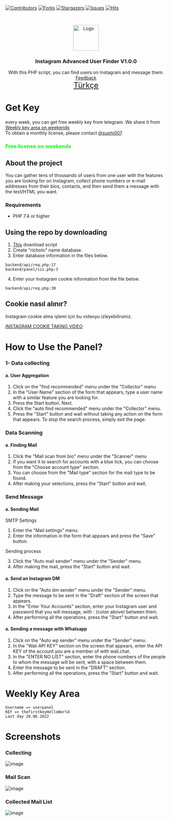 [![Contributors][contributors-shield]][contributors-url]
[![Forks][forks-shield]][forks-url]
[![Stargazers][stars-shield]][stars-url]
[![Issues][issues-shield]][issues-url]
[![Hits](https://hits.seeyoufarm.com/api/count/incr/badge.svg?url=https://github.com/suphiyasin/instagram-advanced-user-finder&count_bg=%23C83D3D&title_bg=%23057386&icon=&icon_color=%23BA0808&title=View&edge_flat=false)](https://github.com/suphiyasin/instagram-advanced-user-finder)


<br />
<p align="center">
<a href="https://github.com/suphiyasin/instagram-advanced-user-finder/">
<img src="https://cdn.cdnlogo.com/logos/i/4/instagram.svg" alt="Logo" width="80" height="80" />
</a>

<h3 align="center">Instagram Advanced User Finder V1.0.0</h3>

<p align="center">
    With this PHP script, you can find users on Instagram and message them.
    <br>
    <a href="https://github.com/suphiyasin/instagram-advanced-user-finder/issues">Feedback</a>
    <br>
    <a href="https://github.com/suphiyasin/instagram-advanced-user-finder/blob/main/README-TR.md" style="font-size:24px">Türkçe</a>
</p>

# Get Key
every week, you can get free weekly key from telegram. We share it from <a href="#weekly-key-area">Weekly key area on weekends</a><br/>
To obtain a monthly license, please contact <a href="https://t.me/suphi007">@suphi007</a>.
<br>

### <font style="color:#00ff00">Free license on weekends</font>

## About the project

You can gather tens of thousands of users from one user with the features you are looking for on Instagram, collect phone numbers or e-mail addresses from their bios, contacts, and then send them a message with the text/HTML you want.

### Requirements

- PHP 7.4 or higher

## Using the repo by downloading

1. <a href="https://github.com/suphiyasin/instagram-advanced-user-finder/archive/refs/heads/main.zip">This</a> download script
2. Create "richoto" name database.
3. Enter database information in the files below.
```phpt
backend/api/req.php:17
backend/panel/sis.php:3
```
4. Enter your Instagram cookie information from the file below.
```phpt
backend/api/req.php:30
```

## Cookie nasıl alınır?

Instagram cookie alma işlemi için bu videoyu izleyebilirsiniz.

<a href="https://t.me/otoaraclar/78">INSTAGRAM COOKIE TAKING VIDEO</a>

# How to Use the Panel?

### 1- Data collecting

#### a. User Aggregation
1. Click on the "find recommended" menu under the "Collector" menu
2. In the "User Name" section of the form that appears, type a user name with a similar feature you are looking for.
3. Press the Start button. Next.
4. Click the "auto find recommended" menu under the "Collector" menu.
5. Press the "Start" button and wait without taking any action on the form that appears. To stop the search process, simply exit the page.

### Data Scanning

#### a. Finding Mail

1. Click the "Mail scan from bio" menu under the "Scanner" menu
2. If you want it to search for accounts with a blue tick, you can choose from the "Choose account type" section.
3. You can choose from the "Mail type" section for the mail type to be found.
4. After making your selections, press the "Start" button and wait.

### Send Message

#### a. Sending Mail

SMTP Settings
1. Enter the "Mail settings" menu.
2. Enter the information in the form that appears and press the "Save" button.

Sending process

3. Click the "Auto mail sender" menu under the "Sender" menu.
4. After making the mail, press the "Start" button and wait.

#### a. Send an Instagram DM

1. Click on the "Auto dm sender" menu under the "Sender" menu.
2. Type the message to be sent in the "Draft" section of the screen that appears.
3. In the "Enter Your Accounts" section, enter your Instagram user and password that you will message, with : (colon above) between them.
4. After performing all the operations, press the "Start" button and wait.

#### a. Sending a message with Whatsapp

1. Click on the "Auto wp sender" menu under the "Sender" menu.
2. In the "Wali API KEY" section on the screen that appears, enter the API KEY of the account you are a member of with wali.chat.
3. In the "ENTER NO LIST" section, enter the phone numbers of the people to whom the message will be sent, with a space between them.
4. Enter the message to be sent in the "DRAFT" section.
5. After performing all the operations, press the "Start" button and wait.

# Weekly Key Area
```
Username => userpanel
KEY => thefirstkeyHelloWorld
Last day 20.06.2022
``` 
# Screenshots
### Collecting
![image](https://user-images.githubusercontent.com/65618247/173745092-02f5186d-bf5a-427c-b78b-f73eb88eb9c9.png)
### Mail Scan
![image](https://user-images.githubusercontent.com/65618247/173745165-805ea1b4-9bab-4f09-bae5-14a5eecc4716.png)
### Collected Mail List
![image](https://user-images.githubusercontent.com/65618247/173745202-bbe547dd-1df3-4807-abe8-1f42991e8c79.png)


[contributors-shield]: https://img.shields.io/github/contributors/suphiyasin/instagram-advanced-user-finder.svg?style=for-the-badge
[contributors-url]: https://github.com/suphiyasin/instagram-advanced-user-finder/graphs/contributors
[forks-shield]: https://img.shields.io/github/forks/suphiyasin/instagram-advanced-user-finder.svg?style=for-the-badge
[forks-url]: https://github.com/hasokeyk/instagram/network/members
[stars-shield]: https://img.shields.io/github/stars/suphiyasin/instagram-advanced-user-finder.svg?style=for-the-badge
[stars-url]: https://github.com/suphiyasin/instagram-advanced-user-finder/stargazers
[issues-shield]: https://img.shields.io/github/issues/suphiyasin/instagram-advanced-user-finder.svg?style=for-the-badge
[issues-url]: https://github.com/suphiyasin/instagram-advanced-user-finder/issues
